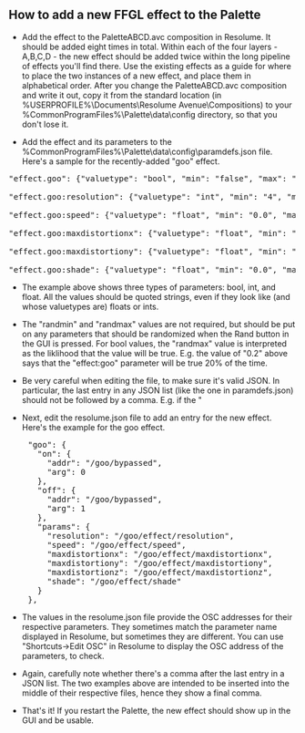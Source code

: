 ## How to add a new FFGL effect to the Palette

- Add the effect to the PaletteABCD.avc composition in Resolume.  It should be added eight times in total.  Within each of the four layers - A,B,C,D - the new effect should be added twice within the long pipeline of effects you'll find there.  Use the existing effects as a guide for where to place the two instances of a new effect, and place them in alphabetical order.  After you change the PaletteABCD.avc composition and write it out, copy it from the standard location (in
  %USERPROFILE%\Documents\Resolume Avenue\Compositions) to your %CommonProgramFiles%\Palette\data\config directory, so that you don't lose it.

- Add the effect and its parameters to the %CommonProgramFiles%\Palette\data\config\paramdefs.json file.  Here's a sample for the recently-added "goo" effect.
<pre>
"effect.goo": {"valuetype": "bool", "min": "false", "max": "true", "randmax": "0.2", "init": "false", "comment": "#" },

"effect.goo:resolution": {"valuetype": "int", "min": "4", "max": "128", "randmin":"4", "randmax":"32", "init": "16", "comment": "#" },

"effect.goo:speed": {"valuetype": "float", "min": "0.0", "max": "1.0", "randmin":"0.0", "randmax":"0.25", "init": "0.15", "comment": "#" },

"effect.goo:maxdistortionx": {"valuetype": "float", "min": "0.0", "max": "1.0", "randmin":"0.0", "randmax":"1.0", "init": "1.0", "comment": "#" },

"effect.goo:maxdistortiony": {"valuetype": "float", "min": "0.0", "max": "1.0", "randmin":"0.0", "randmax":"1.0", "init": "1.0", "comment": "#" },

"effect.goo:shade": {"valuetype": "float", "min": "0.0", "max": "1.0", "randmin":"0.0", "randmax":"1.0", "init": "1.0", "comment": "#" },
</pre>

- The example above shows three types of parameters: bool, int, and float.
All the values should be quoted strings, even if they look like (and whose valuetypes are) floats or ints.

- The "randmin" and "randmax" values are not required, but should be put on any parameters that should be randomized when the Rand button in the GUI is pressed.
For bool values, the "randmax" value is interpreted as the liklihood that the value will be true.  E.g. the value of "0.2" above says that the "effect:goo" parameter will be true 20% of the time.

- Be very careful when editing the file, to make sure it's valid JSON.
In particular, the last entry in any JSON list (like the one in paramdefs.json) should not be followed by a comma.  E.g. if the "

- Next, edit the resolume.json file to add an entry for the new effect.  Here's the example for the goo effect.
<pre>
    "goo": {
      "on": {
        "addr": "/goo/bypassed",
        "arg": 0
      },
      "off": {
        "addr": "/goo/bypassed",
        "arg": 1
      },
      "params": {
        "resolution": "/goo/effect/resolution",
        "speed": "/goo/effect/speed",
        "maxdistortionx": "/goo/effect/maxdistortionx",
        "maxdistortiony": "/goo/effect/maxdistortiony",
        "maxdistortionz": "/goo/effect/maxdistortionz",
        "shade": "/goo/effect/shade"
      }
    },
</pre>
- The values in the resolume.json file provide the OSC addresses for their respective parameters.  They sometimes match the parameter name displayed in Resolume, but sometimes they are different.  You can use "Shortcuts->Edit OSC" in Resolume to display the OSC address of the parameters, to check.

- Again, carefully note whether there's a comma after the last entry in a JSON list. The two examples above are intended to be inserted into the middle of their respective files, hence they show a final comma.

- That's it!  If you restart the Palette, the new effect should show up in the GUI and be usable.